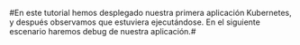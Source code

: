 #En este tutorial hemos desplegado nuestra primera aplicación Kubernetes, y después observamos que estuviera ejecutándose. En el siguiente escenario haremos debug de nuestra aplicación.#